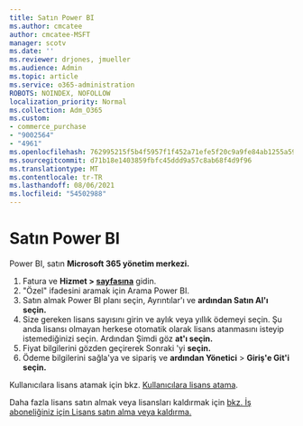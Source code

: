 ```yaml
---
title: Satın Power BI
ms.author: cmcatee
author: cmcatee-MSFT
manager: scotv
ms.date: ''
ms.reviewer: drjones, jmueller
ms.audience: Admin
ms.topic: article
ms.service: o365-administration
ROBOTS: NOINDEX, NOFOLLOW
localization_priority: Normal
ms.collection: Adm_O365
ms.custom:
- commerce_purchase
- "9002564"
- "4961"
ms.openlocfilehash: 762995215f5b4f5957f1f452a71efe5f20c9a9fe84ab1255a59fb7e67dda15fa
ms.sourcegitcommit: d71b18e1403859fbfc45ddd9a57c8ab68f4d9f96
ms.translationtype: MT
ms.contentlocale: tr-TR
ms.lasthandoff: 08/06/2021
ms.locfileid: "54502988"
---
```

# <a name="purchase-power-bi"></a>Satın Power BI

Power BI, satın **Microsoft 365 yönetim merkezi.**

1. Fatura ve **Hizmet > [sayfasına](https://go.microsoft.com/fwlink/p/?linkid=868433)** gidin.
2. "Özel" ifadesini aramak için Arama Power BI.
3. Satın almak Power BI planı seçin, Ayrıntılar'ı ve **ardından Satın Al'ı** **seçin.**
4. Size gereken lisans sayısını girin ve aylık veya yıllık ödemeyi seçin. Şu anda lisansı olmayan herkese otomatik olarak lisans atanmasını isteyip istemediğinizi seçin. Ardından Şimdi göz **at'ı seçin.**
5. Fiyat bilgilerini gözden geçirerek Sonraki 'yi **seçin.**
6. Ödeme bilgilerini sağla'ya ve sipariş ve **ardından Yönetici**  >  **Giriş'e Git'i seçin.**

Kullanıcılara lisans atamak için bkz. [Kullanıcılara lisans atama](/microsoft-365/admin/manage/assign-licenses-to-users).

Daha fazla lisans satın almak veya lisansları kaldırmak için [bkz. İş aboneliğiniz için Lisans satın alma veya kaldırma.](/microsoft-365/commerce/licenses/buy-licenses)
